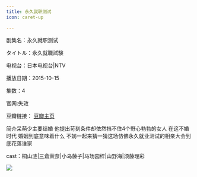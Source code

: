 ```yaml
---
title: 永久就职测试
icon: caret-up

---
```


剧集名：永久就职测试

タイトル：永久就職試験

电视台：日本电视台|NTV

播放日期：2015-10-15

集数：4

官网:失效

豆瓣链接： [豆瓣主页](https://movie.douban.com/subject/26616157/)


简介呆萌少主要结婚 他提出苛刻条件却依然挡不住4个野心勃勃的女人 在这不婚时代 婚姻到底意味着什么 不妨一起来猜一猜这场仿佛永久就业测试的相亲大会到底花落谁家 ​​​

cast：桐山涟|三倉茉奈|小岛藤子|马场园梓|山野海|须藤理彩

![](https://listpic.tsgsanjiao.com/2015/2015yjjzcs.jpg)